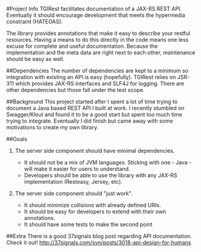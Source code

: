 #Project Info
TGIRest facilitates documentation of a JAX-RS REST API. Eventually it should encourage development that meets the hypermedia constraint (HATEOAS).

The library provides annotations that make it easy to describe your restful resources. Having a means to do this directly in the code means one less excuse for complete and useful documentation. Because the implementation and the meta data are right next to each other, maintenance should be easy as well.

##Dependencies
The number of dependencies are kept to a minimum so integration with existing an API is easy (hopefully). TGIRest relies on JSR-311 which provides JAX-RS interfaces and SLF4J for logging. There are other dependencies but those fall under the test scope.

##Background
This project started after I spent a lot of time trying to document a Java based REST API I built at work. I recently stumbled on Swagger/Klout and found it to be a good start but spent too much time trying to integrate. Eventually I did finish but came away with some motivations to create my own library.

##Goals
1. The server side component should have minimal dependencies.
    * It should not be a mix of JVM languages. Sticking with one - Java - will make it easier for users to understand.
    * Developers should be able to use the library with any JAX-RS implementation (Resteasy, Jersey, etc).

2. The server side component should "just work".
    * It should minimize collisions with already defined URIs.
    * It should be easy for developers to extend with their own annotations.
    * It should have some tests to make the second point

##Extra
There is a good 37signals blog post regarding API documentation. Check it out! http://37signals.com/svn/posts/3018-api-design-for-humans